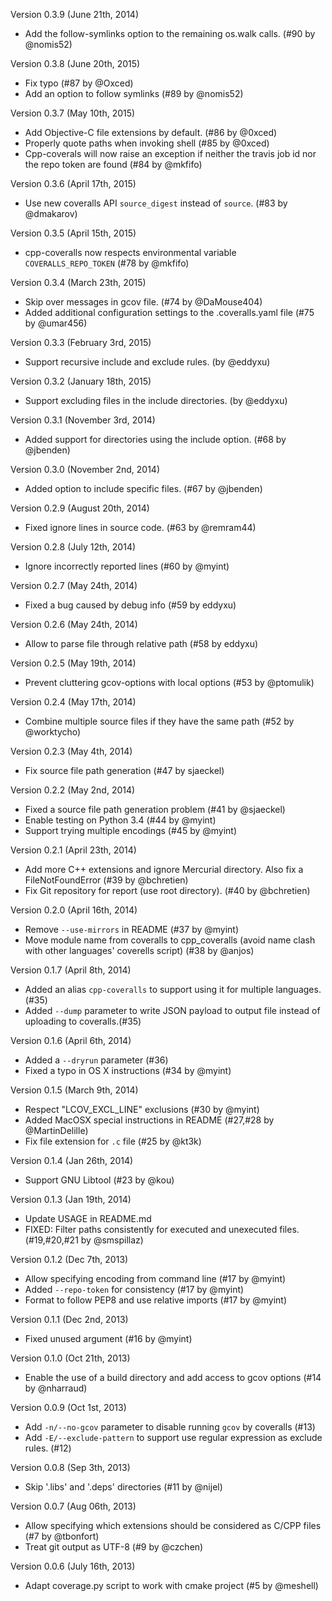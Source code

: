 Version 0.3.9 (June 21th, 2014)
  * Add the follow-symlinks option to the remaining os.walk calls. (#90 by @nomis52)

Version 0.3.8 (June 20th, 2015)
  * Fix typo (#87 by @Oxced)
  * Add an option to follow symlinks (#89 by @nomis52)

Version 0.3.7 (May 10th, 2015)
  * Add Objective-C file extensions by default. (#86 by @0xced)
  * Properly quote paths when invoking shell (#85 by @0xced)
  * Cpp-coverals will now raise an exception if neither the travis job id nor the repo token are found (#84 by @mkfifo)

Version 0.3.6 (April 17th, 2015)
  * Use new coveralls API `source_digest` instead of `source`. (#83 by @dmakarov)

Version 0.3.5 (April 15th, 2015)
  * cpp-coveralls now respects environmental variable `COVERALLS_REPO_TOKEN` (#78 by @mkfifo)

Version 0.3.4 (March 23th, 2015)
  * Skip over messages in gcov file. (#74 by @DaMouse404)
  * Added additional configuration settings to the .coveralls.yaml file (#75 by @umar456)

Version 0.3.3 (February 3rd, 2015)
  * Support recursive include and exclude rules. (by @eddyxu)

Version 0.3.2 (January 18th, 2015)
  * Support excluding files in the include directories. (by @eddyxu)

Version 0.3.1 (November 3rd, 2014)
  * Added support for directories using the include option. (#68 by @jbenden)

Version 0.3.0 (November 2nd, 2014)
  * Added option to include specific files. (#67 by @jbenden)

Version 0.2.9 (August 20th, 2014)
  * Fixed ignore lines in source code. (#63 by @remram44)

Version 0.2.8 (July 12th, 2014)
  * Ignore incorrectly reported lines (#60 by @myint)

Version 0.2.7 (May 24th, 2014)
  * Fixed a bug caused by debug info (#59 by eddyxu)

Version 0.2.6 (May 24th, 2014)
  * Allow to parse file through relative path (#58 by eddyxu)

Version 0.2.5 (May 19th, 2014)
  * Prevent cluttering gcov-options with local options (#53 by @ptomulik)

Version 0.2.4 (May 17th, 2014)
  * Combine multiple source files if they have the same path (#52 by @worktycho)

Version 0.2.3 (May 4th, 2014)
  * Fix source file path generation (#47 by sjaeckel)

Version 0.2.2 (May 2nd, 2014)
  * Fixed a source file path generation problem (#41 by @sjaeckel)
  * Enable testing on Python 3.4 (#44 by @myint)
  * Support trying multiple encodings (#45 by @myint)

Version 0.2.1 (April 23th, 2014)
  * Add more C++ extensions and ignore Mercurial directory. Also fix a FileNotFoundError (#39 by @bchretien)
  * Fix Git repository for report (use root directory). (#40 by @bchretien)

Version 0.2.0 (April 16th, 2014)
  * Remove `--use-mirrors` in README (#37 by @myint)
  * Move module name from coveralls to cpp_coveralls (avoid name clash with
	other languages' coverells script) (#38 by @anjos)

Version 0.1.7 (April 8th, 2014)
  * Added an alias `cpp-coveralls` to support using it for multiple languages. (#35)
  * Added `--dump` parameter to write JSON payload to output file instead of uploading to coveralls.(#35)

Version 0.1.6 (April 6th, 2014)
  * Added a `--dryrun` parameter (#36)
  * Fixed a typo in OS X instructions (#34 by @myint)

Version 0.1.5 (March 9th, 2014)
  * Respect "LCOV_EXCL_LINE" exclusions (#30 by @myint)
  * Added MacOSX special instructions in README (#27,#28 by @MartinDelille)
  * Fix file extension for `.c` file (#25 by @kt3k)

Version 0.1.4 (Jan 26th, 2014)
  * Support GNU Libtool (#23 by @kou)

Version 0.1.3 (Jan 19th, 2014)
  * Update USAGE in README.md
  * FIXED: Filter paths consistently for executed and unexecuted files. (#19,#20,#21 by @smspillaz)

Version 0.1.2 (Dec 7th, 2013)
  * Allow specifying encoding from command line (#17 by @myint)
  * Added `--repo-token` for consistency (#17 by @myint)
  * Format to follow PEP8 and use relative imports (#17 by @myint)

Version 0.1.1 (Dec 2nd, 2013)
  * Fixed unused argument (#16 by @myint)

Version 0.1.0 (Oct 21th, 2013)
  * Enable the use of a build directory and add access to gcov options (#14 by @nharraud)

Version 0.0.9 (Oct 1st, 2013)
  * Add `-n/--no-gcov` parameter to disable running `gcov` by coveralls (#13)
  * Add `-E/--exclude-pattern` to support use regular expression as exclude rules. (#12)

Version 0.0.8 (Sep 3th, 2013)
  * Skip '.libs' and '.deps' directories (#11 by @nijel)

Version 0.0.7 (Aug 06th, 2013)
  * Allow specifying which extensions should be considered as C/CPP files (#7 by @tbonfort)
  * Treat git output as UTF-8 (#9 by @czchen)

Version 0.0.6 (July 16th, 2013)
  * Adapt coverage.py script to work with cmake project (#5 by @meshell)
